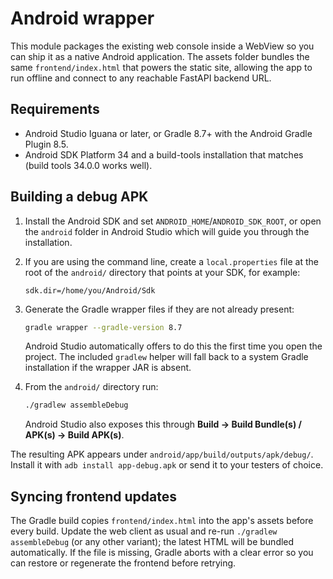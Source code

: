 # Android wrapper

This module packages the existing web console inside a WebView so you can ship
it as a native Android application. The assets folder bundles the same
`frontend/index.html` that powers the static site, allowing the app to run
offline and connect to any reachable FastAPI backend URL.

## Requirements

* Android Studio Iguana or later, or Gradle 8.7+ with the Android Gradle Plugin
  8.5.
* Android SDK Platform 34 and a build-tools installation that matches (build
  tools 34.0.0 works well).

## Building a debug APK

1. Install the Android SDK and set `ANDROID_HOME`/`ANDROID_SDK_ROOT`, or open the
   `android` folder in Android Studio which will guide you through the
   installation.
2. If you are using the command line, create a `local.properties` file at the
   root of the `android/` directory that points at your SDK, for example:

   ```properties
   sdk.dir=/home/you/Android/Sdk
   ```

3. Generate the Gradle wrapper files if they are not already present:

   ```bash
   gradle wrapper --gradle-version 8.7
   ```

   Android Studio automatically offers to do this the first time you open the
   project. The included `gradlew` helper will fall back to a system Gradle
   installation if the wrapper JAR is absent.

4. From the `android/` directory run:

   ```bash
   ./gradlew assembleDebug
   ```

   Android Studio also exposes this through **Build → Build Bundle(s) / APK(s) →
   Build APK(s)**.

The resulting APK appears under `android/app/build/outputs/apk/debug/`. Install
it with `adb install app-debug.apk` or send it to your testers of choice.

## Syncing frontend updates

The Gradle build copies `frontend/index.html` into the app's assets before every
build. Update the web client as usual and re-run `./gradlew assembleDebug` (or
any other variant); the latest HTML will be bundled automatically. If the file
is missing, Gradle aborts with a clear error so you can restore or regenerate
the frontend before retrying.
